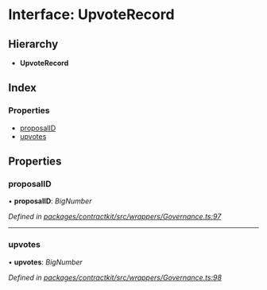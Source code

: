 # Interface: UpvoteRecord

## Hierarchy

* **UpvoteRecord**

## Index

### Properties

* [proposalID](_wrappers_governance_.upvoterecord.md#proposalid)
* [upvotes](_wrappers_governance_.upvoterecord.md#upvotes)

## Properties

###  proposalID

• **proposalID**: *BigNumber*

*Defined in [packages/contractkit/src/wrappers/Governance.ts:97](https://github.com/celo-org/celo-monorepo/blob/master/packages/contractkit/src/wrappers/Governance.ts#L97)*

___

###  upvotes

• **upvotes**: *BigNumber*

*Defined in [packages/contractkit/src/wrappers/Governance.ts:98](https://github.com/celo-org/celo-monorepo/blob/master/packages/contractkit/src/wrappers/Governance.ts#L98)*
